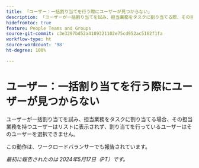 ```yaml
---
title: 「ユーザー：一括割り当てを行う際にユーザーが見つからない」
description: 「ユーザーが一括割り当てを試み、担当業務をタスクに割り当てる際、その担当業務が割り当てられているユーザーがリストに表示されず、割り当てを行っているユーザーはそれらのユーザーを選択できません。」
hidefromtoc: true
feature: People Teams and Groups
source-git-commit: c3e3297bd52a4189321102e75cd952ac5162f1fa
workflow-type: ht
source-wordcount: '98'
ht-degree: 100%

---
```



# ユーザー：一括割り当てを行う際にユーザーが見つからない

ユーザーが一括割り当てを試み、担当業務をタスクに割り当てる場合、その担当業務を持つユーザーはリストに表示されず、割り当てを行っているユーザーはそのユーザーを選択できません。

この動作は、ワークロードバランサーでも報告されています。

_最初に報告されたのは 2024年5月17日（PT）です。_
